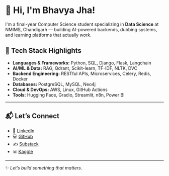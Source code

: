 # 👋 Hi, I'm Bhavya Jha!

I'm a final-year Computer Science student specializing in **Data Science** at NMIMS, Chandigarh — building AI-powered backends, dubbing systems, and learning platforms that actually *work*.

## 🔧 Tech Stack Highlights

- **Languages & Frameworks:** Python, SQL, Django, Flask, Langchain
- **AI/ML & Data:** RAG, Qdrant, Scikit-learn, TF-IDF, NLTK, DVC  
- **Backend Engineering:** RESTful APIs, Microservices, Celery, Redis, Docker  
- **Databases:** PostgreSQL, MySQL, Neo4j  
- **Cloud & DevOps:** AWS, Linux, GitHub Actions  
- **Tools:** Hugging Face, Gradio, Streamlit, n8n, Power BI

---

## 📬 Let’s Connect

- 🔗 [LinkedIn](https://www.linkedin.com/in/bhavya-jha-52461b250/)
- 💻 [GitHub](https://github.com/04bhavyaa)
- ✍️ [Substack](https://04bhavyaa.substack.com/)
- 📊 [Kaggle](https://www.kaggle.com/bhavyajha04)

---

✨ *Let’s build something that matters.*  

